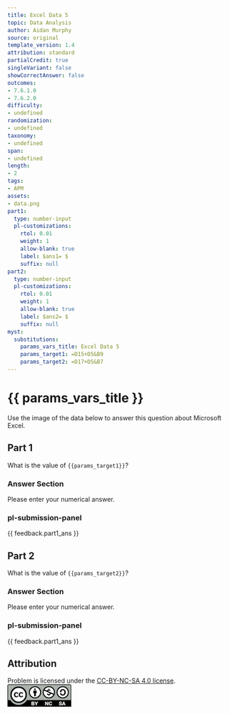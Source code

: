 ```yaml
---
title: Excel Data 5
topic: Data Analysis
author: Aidan Murphy
source: original
template_version: 1.4
attribution: standard
partialCredit: true
singleVariant: false
showCorrectAnswer: false
outcomes:
- 7.6.1.0
- 7.6.2.0
difficulty:
- undefined
randomization:
- undefined
taxonomy:
- undefined
span:
- undefined
length:
- 2
tags:
- APM
assets:
- data.png
part1:
  type: number-input
  pl-customizations:
    rtol: 0.01
    weight: 1
    allow-blank: true
    label: $ans1= $
    suffix: null
part2:
  type: number-input
  pl-customizations:
    rtol: 0.01
    weight: 1
    allow-blank: true
    label: $ans2= $
    suffix: null
myst:
  substitutions:
    params_vars_title: Excel Data 5
    params_target1: =D15+D5&B9
    params_target2: =D17+D5&B7
---
```

# {{ params_vars_title }}
Use the image of the data below to answer this question about Microsoft Excel.

<pl-figure file-name="data.png" directory="clientFilesQuestion" width="300"></pl-figure>

## Part 1

What is the value of <code>{{params_target1}}</code>?

### Answer Section

Please enter your numerical answer.

### pl-submission-panel

{{ feedback.part1_ans }}

## Part 2

What is the value of <code>{{params_target2}}</code>?

### Answer Section

Please enter your numerical answer.

### pl-submission-panel

{{ feedback.part1_ans }}

## Attribution

Problem is licensed under the [CC-BY-NC-SA 4.0 license](https://creativecommons.org/licenses/by-nc-sa/4.0/).<br> ![The Creative Commons 4.0 license requiring attribution-BY, non-commercial-NC, and share-alike-SA license.](https://raw.githubusercontent.com/firasm/bits/master/by-nc-sa.png)